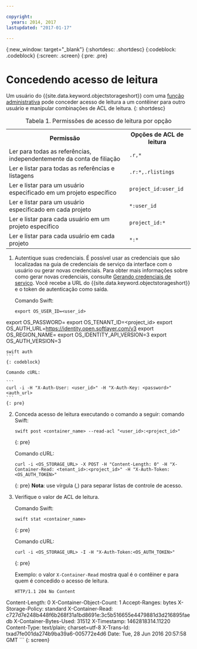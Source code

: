 ```yaml
---

copyright:
  years: 2014, 2017
lastupdated: "2017-01-17"

---
```

{:new_window: target="_blank"}
{:shortdesc: .shortdesc}
{:codeblock: .codeblock}
{:screen: .screen}
{:pre: .pre}


# Concedendo acesso de leitura

Um usuário do {{site.data.keyword.objectstorageshort}} com uma [função administrativa](/docs/services/ObjectStorage/os_access_types.html) pode conceder acesso de leitura a um contêiner para outro usuário e manipular combinações de ACL de leitura.
{: shortdesc}

<table>
<caption> Tabela 1. Permissões de acesso de leitura por opção</caption>
  <tr>
    <th> Permissão </th>
    <th> Opções de ACL de leitura </th>
  </tr>
  <tr>
    <td> Ler para todas as referências, independentemente da conta de filiação </td>
    <td> <code> .r,&#42;  </code> </td>
  </tr>
  <tr>
    <td> Ler e listar para todas as referências e listagens </td>
    <td> <code> .r:&#42;,.rlistings </code> </td>
  </tr>
  <tr>
    <td> Ler e listar para um usuário especificado em um projeto específico </td>
    <td> <code> project_id:user_id </code> </td>
  </tr>
  <tr>
    <td> Ler e listar para um usuário especificado em cada projeto </td>
    <td> <code> &#42;:user_id </code> </td>
  </tr>
  <tr>
    <td> Ler e listar para cada usuário em um projeto específico </td>
    <td> <code> project_id:&#42; </code> </td>
  </tr>
  <tr>
    <td> Ler e listar para cada usuário em cada projeto  </td>
    <td> <code> &#42;:&#42; </code> </td>
  </tr>
</table>



1. Autentique suas credenciais. É possível usar as credenciais que são localizadas
na guia de credenciais de serviço da interface com o usuário ou gerar novas credenciais. Para obter mais
informações sobre como gerar novas credenciais, consulte
[Gerando credenciais de serviço](/docs/services/ObjectStorage/os_credentials.html). Você recebe a URL do
{{site.data.keyword.objectstorageshort}} e o token de autenticação como saída.

    Comando Swift:

    ```
    export OS_USER_ID=<user_id>
  export OS_PASSWORD=<password>
  export OS_TENANT_ID=<project_id>
  export OS_AUTH_URL=https://identity.open.softlayer.com/v3
  export OS_REGION_NAME=<region>
  export OS_IDENTITY_API_VERSION=3
  export OS_AUTH_VERSION=3

    swift auth
    ```
    {: codeblock}

    Comando cURL:

    ```
    curl -i -H "X-Auth-User: <user_id>" -H "X-Auth-Key: <password>" <auth_url>
    ```
    {: pre}

2. Conceda acesso de leitura executando o comando a seguir:
    comando Swift:

    ```
    swift post <container_name> --read-acl "<user_id>:<project_id>"
    ```
    {: pre}

    Comando cURL:

    ```
    curl -i <OS_STORAGE_URL> -X POST -H "Content-Length: 0" -H "X-Container-Read: <tenant_id>:<project_id>" -H "X-Auth-Token: <OS_AUTH_TOKEN>"
    ```
    {: pre}
    **Nota**: use vírgula (,) para separar listas de controle de acesso.


3. Verifique o valor de ACL de leitura.

    Comando Swift:

    ```
    swift stat <container_name>
    ```
    {: pre}

    Comando cURL:

    ```
    curl -i <OS_STORAGE_URL> -I -H "X-Auth-Token:<OS_AUTH_TOKEN>"
    ```
    {: pre}

    Exemplo: o valor `X-Container-Read` mostra qual é o contêiner e para quem é concedido o acesso de leitura.

    ```
    HTTP/1.1 204 No Content
  Content-Length: 0
  X-Container-Object-Count: 1
  Accept-Ranges: bytes
  X-Storage-Policy: standard
  X-Container-Read: c727d7e248b448f6b268f31a1bd8691e:3c5b516655e4479881d3d216895faedb
  X-Container-Bytes-Used: 31512
  X-Timestamp: 1462818314.11220
  Content-Type: text/plain; charset=utf-8
  X-Trans-Id: txad7fe001da274b9ba39a6-005772e4d6
  Date: Tue, 28 Jun 2016 20:57:58 GMT
    ```
    {: screen}

